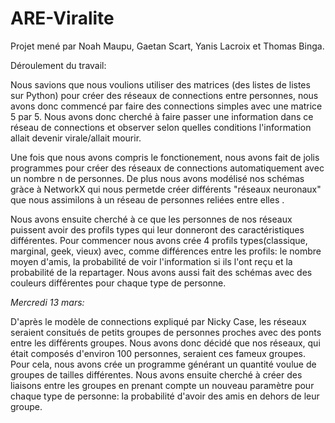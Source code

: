 # ARE-Viralite
Projet mené par Noah Maupu, Gaetan Scart, Yanis Lacroix et Thomas Binga.

Déroulement du travail:

Nous savions que nous voulions utiliser des matrices (des listes de listes sur Python) pour créer des réseaux de connections entre personnes, nous avons donc commencé par faire des connections simples avec une matrice 5 par 5. Nous avons donc cherché à faire passer une information dans ce réseau de connections et observer selon quelles conditions l'information allait devenir virale/allait mourir. 
    
Une fois que nous avons compris le fonctionement, nous avons fait de jolis programmes pour créer des réseaux de connections automatiquement avec un nombre n de personnes. De plus nous avons modélisé nos schémas gràce à NetworkX qui nous permetde créer différents "réseaux neuronaux" que nous assimilons à un réseau de personnes reliées entre elles .
    
Nous avons ensuite cherché à ce que les personnes de nos réseaux puissent avoir des profils types qui leur donneront des caractéristiques différentes. Pour commencer nous avons crée 4 profils types(classique, marginal, geek, vieux) avec, comme différences entre les profils: le nombre moyen d'amis, la probabilité de voir l'information si ils l'ont reçu et la probabilité de la repartager. Nous avons aussi fait des schémas avec des couleurs différentes pour chaque type de personne.
    
*Mercredi 13 mars:*
    
D'après le modèle de connections expliqué par Nicky Case, les réseaux seraient consitués de petits groupes de personnes proches avec des ponts entre les différents groupes. Nous avons donc décidé que nos réseaux, qui était composés d'environ 100 personnes, seraient ces fameux groupes. Pour cela, nous avons crée un programme générant un quantité voulue de groupes de tailles différentes. Nous avons ensuite cherché à créer des liaisons entre les groupes en prenant compte un nouveau paramètre pour chaque type de personne: la probabilité d'avoir des amis en dehors de leur groupe.
